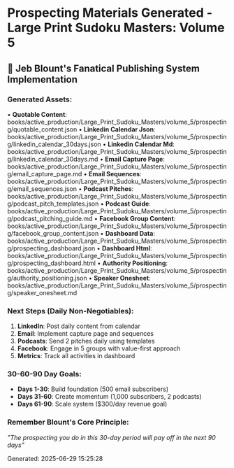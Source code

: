 # Prospecting Materials Generated - Large Print Sudoku Masters: Volume 5

## 🎯 Jeb Blount's Fanatical Publishing System Implementation

### Generated Assets:
• **Quotable Content**: books/active_production/Large_Print_Sudoku_Masters/volume_5/prospecting/quotable_content.json
• **Linkedin Calendar Json**: books/active_production/Large_Print_Sudoku_Masters/volume_5/prospecting/linkedin_calendar_30days.json
• **Linkedin Calendar Md**: books/active_production/Large_Print_Sudoku_Masters/volume_5/prospecting/linkedin_calendar_30days.md
• **Email Capture Page**: books/active_production/Large_Print_Sudoku_Masters/volume_5/prospecting/email_capture_page.md
• **Email Sequences**: books/active_production/Large_Print_Sudoku_Masters/volume_5/prospecting/email_sequences.json
• **Podcast Pitches**: books/active_production/Large_Print_Sudoku_Masters/volume_5/prospecting/podcast_pitch_templates.json
• **Podcast Guide**: books/active_production/Large_Print_Sudoku_Masters/volume_5/prospecting/podcast_pitching_guide.md
• **Facebook Group Content**: books/active_production/Large_Print_Sudoku_Masters/volume_5/prospecting/facebook_group_content.json
• **Dashboard Data**: books/active_production/Large_Print_Sudoku_Masters/volume_5/prospecting/prospecting_dashboard.json
• **Dashboard Html**: books/active_production/Large_Print_Sudoku_Masters/volume_5/prospecting/prospecting_dashboard.html
• **Authority Positioning**: books/active_production/Large_Print_Sudoku_Masters/volume_5/prospecting/authority_positioning.json
• **Speaker Onesheet**: books/active_production/Large_Print_Sudoku_Masters/volume_5/prospecting/speaker_onesheet.md

### Next Steps (Daily Non-Negotiables):
1. **LinkedIn**: Post daily content from calendar
2. **Email**: Implement capture page and sequences
3. **Podcasts**: Send 2 pitches daily using templates
4. **Facebook**: Engage in 5 groups with value-first approach
5. **Metrics**: Track all activities in dashboard

### 30-60-90 Day Goals:
- **Days 1-30**: Build foundation (500 email subscribers)
- **Days 31-60**: Create momentum (1,000 subscribers, 2 podcasts)
- **Days 61-90**: Scale system ($300/day revenue goal)

### Remember Blount's Core Principle:
*"The prospecting you do in this 30-day period will pay off in the next 90 days"*

Generated: 2025-06-29 15:25:28
